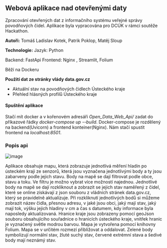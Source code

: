 ## Webová aplikace nad otevřenými daty
Zpracování otevřených dat z informačního systému veřejné správy povodňových čidel. Aplikace byla vypracována pro DCÚK v rámci soutěže Hackathon.

**Autoři:** Tomáš Ladislav Kotek, Patrik Poklop, Matěj Sloup

**Technologie:** 
Jazyk: Python

Backend: FastApi 
Frontend: Nginx , Streamlit, Folium

Běží na Dockeru

**Použití dat ze stránky vlády data.gov.cz**
- Aktuální stav na povodňových čidlech Ústeckého kraje
- Přehled hlásných profilů Ústeckého kraje

#### Spuštění aplikace
Stačí mít docker a v kořenovém adresáři *Open_Data_Web_Api/* zadat do příkazové řádky *docker-compose up --build*.
Docker-compose je rozdělený na backend(Uvicorn) a frontend konteiner(Nginx). Nám stačí spustit frontend na *localhost:8501*. 

### Popis api
![image](https://github.com/user-attachments/assets/815d0469-9c1e-476f-ade7-6f168084ee7e)

Aplikace obsahuje mapu, která zobrazuje jednotlivá měření hladin po ústeckém kraji ze senzorů, která jsou vyznačena jednotlivými body a ty jsou zabarveny podle jejich stavu. Body na mapě se dají filtrovat podle obce, stavu a toku. Ve filtru je možno vybrat více možností najednou. Jednotlivé body na mapě se dají rozkliknout a zobrazit se jejich stav naměřený z čidel, které se online získávají z json souboru z vládních stránek data.gov.cz, který se pravidelně aktualizuje. Při rozkliknutí jednotlivých bodů si můžeme zobrazit název čidla, přesnou adresu, v jaké jsou obci, jaký mají stav, jaký mají tok, výšku jejich hladiny v cm a čas s datumem, kdy informace byla naposledy aktualizovaná. Hranice kraje jsou zobrazeny pomocí geoJson souboru obsahujícího souřadnice o hranicích ústeckého kraje, vnitřek hranic je vyznačený světle modrou barvou. Mapa je vytvořena pomocí knihovny Folium. Mapa se v určitém rozmezí přibližovat a oddalovat. Zelené body symbolizují normální stav, žluté suchý stav, červené extrémní stava a šedivé body mají neznámý stav.


